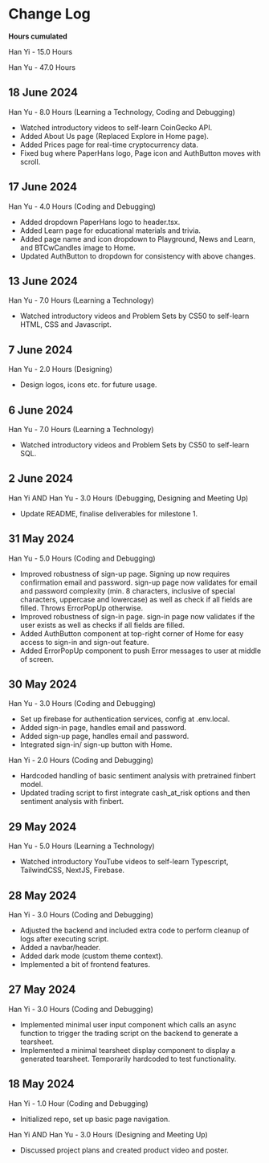 # Change Log

**Hours cumulated**

Han Yi - 15.0 Hours

Han Yu - 47.0 Hours


## 18 June 2024

Han Yu - 8.0 Hours (Learning a Technology, Coding and Debugging)
- Watched introductory videos to self-learn CoinGecko API.
- Added About Us page (Replaced Explore in Home page).
- Added Prices page for real-time cryptocurrency data.
- Fixed bug where PaperHans logo, Page icon and AuthButton moves with scroll.

## 17 June 2024
Han Yu - 4.0 Hours (Coding and Debugging)
- Added dropdown PaperHans logo to header.tsx.
- Added Learn page for educational materials and trivia.
- Added page name and icon dropdown to Playground, News and Learn, and BTCwCandles image to Home.
- Updated AuthButton to dropdown for consistency with above changes.

## 13 June 2024

Han Yu - 7.0 Hours (Learning a Technology)
- Watched introductory videos and Problem Sets by CS50 to self-learn HTML, CSS and Javascript.

## 7 June 2024

Han Yu - 2.0 Hours (Designing)
- Design logos, icons etc. for future usage.

## 6 June 2024

Han Yu - 7.0 Hours (Learning a Technology)
- Watched introductory videos and Problem Sets by CS50 to self-learn SQL.

## 2 June 2024

Han Yi AND Han Yu - 3.0 Hours (Debugging, Designing and Meeting Up)
- Update README, finalise deliverables for milestone 1.

## 31 May 2024

Han Yu - 5.0 Hours (Coding and Debugging)
- Improved robustness of sign-up page. Signing up now requires confirmation email and password. sign-up page now validates for email and password
  complexity (min. 8 characters, inclusive of special characters, uppercase and lowercase) as well as check if all fields are filled. Throws ErrorPopUp otherwise.
- Improved robustness of sign-in page. sign-in page now validates if the user exists as well as checks if all fields are filled.
- Added AuthButton component at top-right corner of Home for easy access to sign-in and sign-out feature.
- Added ErrorPopUp component to push Error messages to user at middle of screen.

## 30 May 2024

Han Yu - 3.0 Hours (Coding and Debugging)
- Set up firebase for authentication services, config at .env.local.
- Added sign-in page, handles email and password.
- Added sign-up page, handles email and password.
- Integrated sign-in/ sign-up button with Home.

Han Yi - 2.0 Hours (Coding and Debugging)
- Hardcoded handling of basic sentiment analysis with pretrained finbert model.
- Updated trading script to first integrate cash_at_risk options and then sentiment analysis with finbert.

## 29 May 2024

Han Yu - 5.0 Hours (Learning a Technology)
- Watched introductory YouTube videos to self-learn Typescript, TailwindCSS, NextJS, Firebase.

## 28 May 2024

Han Yi - 3.0 Hours (Coding and Debugging)
- Adjusted the backend and included extra code to perform cleanup of logs after executing script.
- Added a navbar/header.
- Added dark mode (custom theme context).
- Implemented a bit of frontend features.

## 27 May 2024

Han Yi - 3.0 Hours (Coding and Debugging)
- Implemented minimal user input component which calls an async function to trigger the trading script on the backend to generate a tearsheet.
- Implemented a minimal tearsheet display component to display a generated tearsheet. Temporarily hardcoded to test functionality.

## 18 May 2024

Han Yi - 1.0 Hour (Coding and Debugging)
- Initialized repo, set up basic page navigation.

Han Yi AND Han Yu - 3.0 Hours (Designing and Meeting Up)
- Discussed project plans and created product video and poster.
